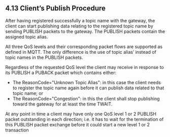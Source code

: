 <!-- transformation-note: left upstream numbering of headings for verification -->
## 4.13 Client’s Publish Procedure

After having registered successfully a topic name with the gateway,
the client can start publishing data relating to the registered topic name by sending PUBLISH packets to the gateway.
The PUBLISH packets contain the assigned topic alias.

All three QoS levels and their corresponding packet flows are supported as defined in MQTT.
The only difference is the use of topic alias’ instead of topic names in the PUBLISH packets.

Regardless of the requested QoS level the client may receive in response to its PUBLISH a PUBACK packet which contains either:

- The ReasonCode="Unknown Topic Alias": in this case the client needs to register the topic name again before it can publish data related to that topic name; or
- The ReasonCode="Congestion": in this the client shall stop publishing toward the gateway for at least the time TWAIT.

At any point in time a client may have only one QoS level 1 or 2 PUBLISH packet outstanding in each direction;
i.e. it has to wait for the termination of this PUBLISH packet exchange before it could start a new level 1 or 2 transaction

